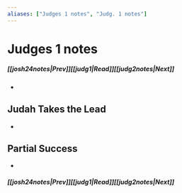 ```yaml
---
aliases: ["Judges 1 notes", "Judg. 1 notes"]
---
```

# Judges 1 notes
##### <span class=arrow-left></span>[[josh24notes|Prev]]<span class=navigation-separator></span>[[judg1|Read]]<span class=navigation-separator></span>[[judg2notes|Next]]<span class=arrow-right></span>
- 
## Judah Takes the Lead
- 
## Partial Success
- 
##### <span class=arrow-left></span>[[josh24notes|Prev]]<span class=navigation-separator></span>[[judg1|Read]]<span class=navigation-separator></span>[[judg2notes|Next]]<span class=arrow-right></span>